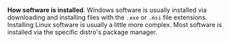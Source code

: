 **How software is installed**. Windows software is usually installed via downloading and installing files with the `.exe` or `.msi` file extensions. Installing Linux software is usually a little more complex. Most software is installed via the specific distro's package manager.
